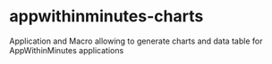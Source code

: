 # appwithinminutes-charts

Application and Macro allowing to generate charts and data table for AppWithinMinutes applications
